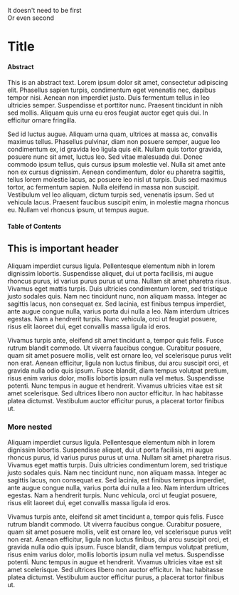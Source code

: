It doesn't need to be first  
Or even second

# Title

#### Abstract

This is an abstract text. Lorem ipsum dolor sit amet, consectetur adipiscing elit. Phasellus sapien turpis, condimentum eget venenatis nec, dapibus tempor nisi. Aenean non imperdiet justo. Duis fermentum tellus in leo ultricies semper. Suspendisse et porttitor nunc. Praesent tincidunt in nibh sed mollis. Aliquam quis urna eu eros feugiat auctor eget quis dui. In efficitur ornare fringilla.

Sed id luctus augue. Aliquam urna quam, ultrices at massa ac, convallis maximus tellus. Phasellus pulvinar, diam non posuere semper, augue leo condimentum ex, id gravida leo ligula quis elit. Nullam quis tortor gravida, posuere nunc sit amet, luctus leo. Sed vitae malesuada dui. Donec commodo ipsum tellus, quis cursus ipsum molestie vel. Nulla sit amet ante non ex cursus dignissim. Aenean condimentum, dolor eu pharetra sagittis, tellus lorem molestie lacus, ac posuere leo nisl ut turpis. Duis sed maximus tortor, ac fermentum sapien. Nulla eleifend in massa non suscipit. Vestibulum vel leo aliquam, dictum turpis sed, venenatis ipsum. Sed ut vehicula lacus. Praesent faucibus suscipit enim, in molestie magna rhoncus eu. Nullam vel rhoncus ipsum, ut tempus augue.

#### Table of Contents

## This is important header

Aliquam imperdiet cursus ligula. Pellentesque elementum nibh in lorem dignissim lobortis. Suspendisse aliquet, dui ut porta facilisis, mi augue rhoncus purus, id varius purus purus ut urna. Nullam sit amet pharetra risus. Vivamus eget mattis turpis. Duis ultricies condimentum lorem, sed tristique justo sodales quis. Nam nec tincidunt nunc, non aliquam massa. Integer ac sagittis lacus, non consequat ex. Sed lacinia, est finibus tempus imperdiet, ante augue congue nulla, varius porta dui nulla a leo. Nam interdum ultrices egestas. Nam a hendrerit turpis. Nunc vehicula, orci ut feugiat posuere, risus elit laoreet dui, eget convallis massa ligula id eros.

Vivamus turpis ante, eleifend sit amet tincidunt a, tempor quis felis. Fusce rutrum blandit commodo. Ut viverra faucibus congue. Curabitur posuere, quam sit amet posuere mollis, velit est ornare leo, vel scelerisque purus velit non erat. Aenean efficitur, ligula non luctus finibus, dui arcu suscipit orci, et gravida nulla odio quis ipsum. Fusce blandit, diam tempus volutpat pretium, risus enim varius dolor, mollis lobortis ipsum nulla vel metus. Suspendisse potenti. Nunc tempus in augue et hendrerit. Vivamus ultricies vitae est sit amet scelerisque. Sed ultrices libero non auctor efficitur. In hac habitasse platea dictumst. Vestibulum auctor efficitur purus, a placerat tortor finibus ut.

### More nested

Aliquam imperdiet cursus ligula. Pellentesque elementum nibh in lorem dignissim lobortis. Suspendisse aliquet, dui ut porta facilisis, mi augue rhoncus purus, id varius purus purus ut urna. Nullam sit amet pharetra risus. Vivamus eget mattis turpis. Duis ultricies condimentum lorem, sed tristique justo sodales quis. Nam nec tincidunt nunc, non aliquam massa. Integer ac sagittis lacus, non consequat ex. Sed lacinia, est finibus tempus imperdiet, ante augue congue nulla, varius porta dui nulla a leo. Nam interdum ultrices egestas. Nam a hendrerit turpis. Nunc vehicula, orci ut feugiat posuere, risus elit laoreet dui, eget convallis massa ligula id eros.

Vivamus turpis ante, eleifend sit amet tincidunt a, tempor quis felis. Fusce rutrum blandit commodo. Ut viverra faucibus congue. Curabitur posuere, quam sit amet posuere mollis, velit est ornare leo, vel scelerisque purus velit non erat. Aenean efficitur, ligula non luctus finibus, dui arcu suscipit orci, et gravida nulla odio quis ipsum. Fusce blandit, diam tempus volutpat pretium, risus enim varius dolor, mollis lobortis ipsum nulla vel metus. Suspendisse potenti. Nunc tempus in augue et hendrerit. Vivamus ultricies vitae est sit amet scelerisque. Sed ultrices libero non auctor efficitur. In hac habitasse platea dictumst. Vestibulum auctor efficitur purus, a placerat tortor finibus ut.
